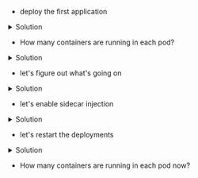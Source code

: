 
* deploy the first application

<details>
  <summary>Solution</summary>
  <p>
    <pre>
      <code>
        kubectl apply -f samples/bookinfo/platform/kube/bookinfo.yaml
      </code>
    </pre>
  </p>
</details>

* How many containers are running in each pod? 

<details>
  <summary>Solution</summary>
    <pre><code> 
    kubectl get pods
    </code></pre>
</details>

* let's figure out what's going on 

<details>
  <summary>Solution</summary>
    <pre><code> 
    istioctl analyze
    </code></pre>
</details>

* let's enable sidecar injection 

<details>
  <summary>Solution</summary>
    <pre><code> 
    kubectl label namespace default istio-injection=enabled
    </code></pre>
</details>

* let's restart the deployments
<details>
  <summary>Solution</summary>
    <pre><code> 
    kubectl rollout restart deployment
    </code></pre>
</details>

* How many containers are running in each pod now?
